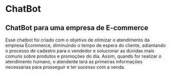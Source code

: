 # ChatBot
## ChatBot para uma empresa de E-commerce 
Esse chatbot foi criado com o objetivo de otimizar o atendimento da 
empresa Ecommerce, diminuindo o tempo de espera do cliente, adiantando o 
processo de cadastro para o vendedor e solucionar as dúvidas mais comuns 
sobre produtos e promoções do dia. Assim, quando for realizar o atendimento 
humano, o atendente terá as primeiras informações necessárias para 
prosseguir e ter sucesso com a venda.  
